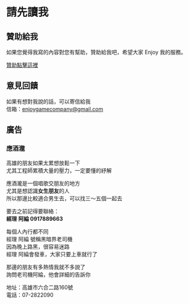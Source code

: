 # 請先讀我

## 贊助給我

如果您覺得我寫的內容對您有幫助，贊助給我吧，希望大家 Enjoy 我的服務。

[贊助點擊這裡](https://kanneg881.github.io)

## 意見回饋

如果有想對我說的話，可以寄信給我  
信箱：enjoygamecompany@gmail.com

## 廣告

### 應酒瀧

高雄的朋友如果太累想放鬆一下  
尤其工程師累積大量的壓力，一定要懂的紓解

應酒瀧是一個唱歌交朋友的地方  
尤其是想認識**女生朋友**的人  
所以那邊比較適合男生去，可以找三～五個一起去

要去之前記得要聯絡：  
**經理** **阿綸 0917889663**

每個人內行都不同  
經理 阿綸 號稱黑暗界老司機  
因為晚上路黑，很容易迷路  
經理 阿綸會發車，大家只要上車就行了

那邊的朋友有多熱情我就不多說了  
詢問老司機阿綸，他會詳細的告訴你

地址：高雄市六合二路160號  
電話：07-2822090





